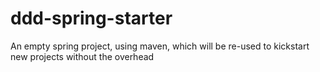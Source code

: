 # ddd-spring-starter
An empty spring project, using maven, which will be re-used to kickstart new projects without the overhead
